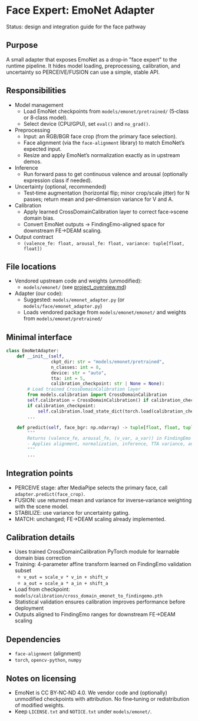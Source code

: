 # Face Expert: EmoNet Adapter

Status: design and integration guide for the face pathway

## Purpose
A small adapter that exposes EmoNet as a drop‑in "face expert" to the runtime pipeline. It hides model loading, preprocessing, calibration, and uncertainty so PERCEIVE/FUSION can use a simple, stable API.

## Responsibilities
- Model management
  - Load EmoNet checkpoints from `models/emonet/pretrained/` (5‑class or 8‑class model).
  - Select device (CPU/GPU), set `eval()` and `no_grad()`.
- Preprocessing
  - Input: an RGB/BGR face crop (from the primary face selection).
  - Face alignment (via the `face-alignment` library) to match EmoNet’s expected input.
  - Resize and apply EmoNet’s normalization exactly as in upstream demos.
- Inference
  - Run forward pass to get continuous valence and arousal (optionally expression class if needed).
- Uncertainty (optional, recommended)
  - Test‑time augmentation (horizontal flip; minor crop/scale jitter) for N passes; return mean and per‑dimension variance for V and A.
- Calibration
  - Apply learned CrossDomainCalibration layer to correct face→scene domain bias.
  - Convert EmoNet outputs → FindingEmo-aligned space for downstream FE→DEAM scaling.
- Output contract
  - `(valence_fe: float, arousal_fe: float, variance: tuple[float, float])`

## File locations
- Vendored upstream code and weights (unmodified):
  - `models/emonet/` (see [project_overview.md](file:///Users/desmondchoy/Projects/emo-rec/docs/project_overview.md))
- Adapter (our code):
  - Suggested: `models/emonet_adapter.py` (or `models/face/emonet_adapter.py`)
  - Loads vendored package from `models/emonet/emonet/` and weights from `models/emonet/pretrained/`

## Minimal interface
```python
class EmoNetAdapter:
    def __init__(self,
                 ckpt_dir: str = "models/emonet/pretrained",
                 n_classes: int = 8,
                 device: str = "auto",
                 tta: int = 5,
                 calibration_checkpoint: str | None = None):
        # Load trained CrossDomainCalibration layer
        from models.calibration import CrossDomainCalibration
        self.calibration = CrossDomainCalibration() if calibration_checkpoint else None
        if calibration_checkpoint:
            self.calibration.load_state_dict(torch.load(calibration_checkpoint))
        ...

    def predict(self, face_bgr: np.ndarray) -> tuple[float, float, tuple[float, float]]:
        """
        Returns (valence_fe, arousal_fe, (v_var, a_var)) in FindingEmo ranges.
        - Applies alignment, normalization, inference, TTA variance, and calibration.
        """
        ...
```

## Integration points
- PERCEIVE stage: after MediaPipe selects the primary face, call `adapter.predict(face_crop)`.
- FUSION: use returned mean and variance for inverse‑variance weighting with the scene model.
- STABILIZE: use variance for uncertainty gating.
- MATCH: unchanged; FE→DEAM scaling already implemented.

## Calibration details
- Uses trained CrossDomainCalibration PyTorch module for learnable domain bias correction
- Training: 4-parameter affine transform learned on FindingEmo validation subset
  - `v_out = scale_v * v_in + shift_v`
  - `a_out = scale_a * a_in + shift_a`
- Load from checkpoint: `models/calibration/cross_domain_emonet_to_findingemo.pth`
- Statistical validation ensures calibration improves performance before deployment
- Outputs aligned to FindingEmo ranges for downstream FE→DEAM scaling

## Dependencies
- `face-alignment` (alignment)
- `torch`, `opencv-python`, `numpy`

## Notes on licensing
- EmoNet is CC BY‑NC‑ND 4.0. We vendor code and (optionally) unmodified checkpoints with attribution. No fine‑tuning or redistribution of modified weights.
- Keep `LICENSE.txt` and `NOTICE.txt` under `models/emonet/`.
